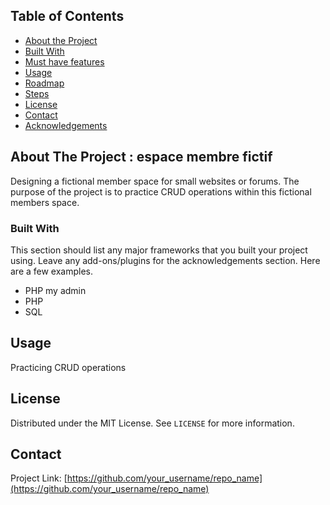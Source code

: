 
<!-- TABLE OF CONTENTS -->
## Table of Contents

* [About the Project](#about-the-project)
* [Built With](#built-with)
* [Must have features](#mustHavefeatures)
* [Usage](#usage)
* [Roadmap](#roadmap)
* [Steps](#contributing)
* [License](#license)
* [Contact](#contact)
* [Acknowledgements](#acknowledgements)



<!-- ABOUT THE PROJECT -->
## About The Project : espace membre fictif

Designing a fictional member space for small websites or forums. The purpose of the project is to practice CRUD operations within this fictional members space. 

### Built With
This section should list any major frameworks that you built your project using. Leave any add-ons/plugins for the acknowledgements section. Here are a few examples.
* PHP my admin
* PHP
* SQL


<!-- USAGE EXAMPLES -->
## Usage

Practicing CRUD operations


<!-- LICENSE -->
## License

Distributed under the MIT License. See `LICENSE` for more information.



<!-- CONTACT -->
## Contact

Project Link: [https://github.com/your_username/repo_name](https://github.com/your_username/repo_name)




